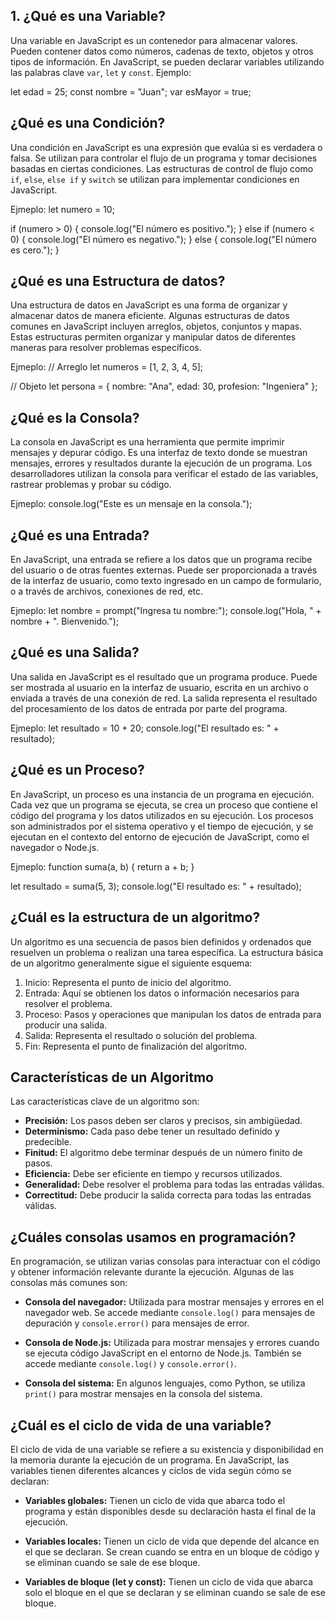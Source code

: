 ## 1. ¿Qué es una Variable?

Una variable en JavaScript es un contenedor para almacenar valores. Pueden contener datos como números, cadenas de texto, objetos y otros tipos de información. En JavaScript, se pueden declarar variables utilizando las palabras clave `var`, `let` y `const`.
Ejemplo:

let edad = 25;
const nombre = "Juan";
var esMayor = true;

## ¿Qué es una Condición?

Una condición en JavaScript es una expresión que evalúa si es verdadera o falsa. Se utilizan para controlar el flujo de un programa y tomar decisiones basadas en ciertas condiciones. Las estructuras de control de flujo como `if`, `else`, `else if` y `switch` se utilizan para implementar condiciones en JavaScript.

Ejmeplo:
let numero = 10;

if (numero > 0) {
  console.log("El número es positivo.");
} else if (numero < 0) {
  console.log("El número es negativo.");
} else {
  console.log("El número es cero.");
}

## ¿Qué es una Estructura de datos?

Una estructura de datos en JavaScript es una forma de organizar y almacenar datos de manera eficiente. Algunas estructuras de datos comunes en JavaScript incluyen arreglos, objetos, conjuntos y mapas. Estas estructuras permiten organizar y manipular datos de diferentes maneras para resolver problemas específicos.

Ejmeplo:
// Arreglo
let numeros = [1, 2, 3, 4, 5];

// Objeto
let persona = {
  nombre: "Ana",
  edad: 30,
  profesion: "Ingeniera"
};

## ¿Qué es la Consola?

La consola en JavaScript es una herramienta que permite imprimir mensajes y depurar código. Es una interfaz de texto donde se muestran mensajes, errores y resultados durante la ejecución de un programa. Los desarrolladores utilizan la consola para verificar el estado de las variables, rastrear problemas y probar su código.

Ejmeplo:
console.log("Este es un mensaje en la consola.");

## ¿Qué es una Entrada?

En JavaScript, una entrada se refiere a los datos que un programa recibe del usuario o de otras fuentes externas. Puede ser proporcionada a través de la interfaz de usuario, como texto ingresado en un campo de formulario, o a través de archivos, conexiones de red, etc.

Ejmeplo:
let nombre = prompt("Ingresa tu nombre:");
console.log("Hola, " + nombre + ". Bienvenido.");

## ¿Qué es una Salida?

Una salida en JavaScript es el resultado que un programa produce. Puede ser mostrada al usuario en la interfaz de usuario, escrita en un archivo o enviada a través de una conexión de red. La salida representa el resultado del procesamiento de los datos de entrada por parte del programa.

Ejmeplo:
let resultado = 10 + 20;
console.log("El resultado es: " + resultado);


## ¿Qué es un Proceso?

En JavaScript, un proceso es una instancia de un programa en ejecución. Cada vez que un programa se ejecuta, se crea un proceso que contiene el código del programa y los datos utilizados en su ejecución. Los procesos son administrados por el sistema operativo y el tiempo de ejecución, y se ejecutan en el contexto del entorno de ejecución de JavaScript, como el navegador o Node.js.

Ejmeplo:
function suma(a, b) {
  return a + b;
}

let resultado = suma(5, 3);
console.log("El resultado es: " + resultado);


## ¿Cuál es la estructura de un algoritmo?

Un algoritmo es una secuencia de pasos bien definidos y ordenados que resuelven un problema o realizan una tarea específica. La estructura básica de un algoritmo generalmente sigue el siguiente esquema:

1. Inicio: Representa el punto de inicio del algoritmo.
2. Entrada: Aquí se obtienen los datos o información necesarios para resolver el problema.
3. Proceso: Pasos y operaciones que manipulan los datos de entrada para producir una salida.
4. Salida: Representa el resultado o solución del problema.
5. Fin: Representa el punto de finalización del algoritmo.

## Características de un Algoritmo

Las características clave de un algoritmo son:

- **Precisión:** Los pasos deben ser claros y precisos, sin ambigüedad.
- **Determinismo:** Cada paso debe tener un resultado definido y predecible.
- **Finitud:** El algoritmo debe terminar después de un número finito de pasos.
- **Eficiencia:** Debe ser eficiente en tiempo y recursos utilizados.
- **Generalidad:** Debe resolver el problema para todas las entradas válidas.
- **Correctitud:** Debe producir la salida correcta para todas las entradas válidas.

## ¿Cuáles consolas usamos en programación?

En programación, se utilizan varias consolas para interactuar con el código y obtener información relevante durante la ejecución. Algunas de las consolas más comunes son:

- **Consola del navegador:** Utilizada para mostrar mensajes y errores en el navegador web. Se accede mediante `console.log()` para mensajes de depuración y `console.error()` para mensajes de error.

- **Consola de Node.js:** Utilizada para mostrar mensajes y errores cuando se ejecuta código JavaScript en el entorno de Node.js. También se accede mediante `console.log()` y `console.error()`.

- **Consola del sistema:** En algunos lenguajes, como Python, se utiliza `print()` para mostrar mensajes en la consola del sistema.

## ¿Cuál es el ciclo de vida de una variable?

El ciclo de vida de una variable se refiere a su existencia y disponibilidad en la memoria durante la ejecución de un programa. En JavaScript, las variables tienen diferentes alcances y ciclos de vida según cómo se declaran:

- **Variables globales:** Tienen un ciclo de vida que abarca todo el programa y están disponibles desde su declaración hasta el final de la ejecución.

- **Variables locales:** Tienen un ciclo de vida que depende del alcance en el que se declaran. Se crean cuando se entra en un bloque de código y se eliminan cuando se sale de ese bloque.

- **Variables de bloque (let y const):** Tienen un ciclo de vida que abarca solo el bloque en el que se declaran y se eliminan cuando se sale de ese bloque.

